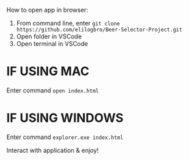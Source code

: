 How to open app in browser:

1. From command line, enter `git clone https://github.com/elilogbro/Beer-Selector-Project.git`
2. Open folder in VSCode
3. Open terminal in VSCode

# IF USING MAC
Enter command `open index.html`

# IF USING WINDOWS
Enter command `explorer.exe index.html`

Interact with application & enjoy!

